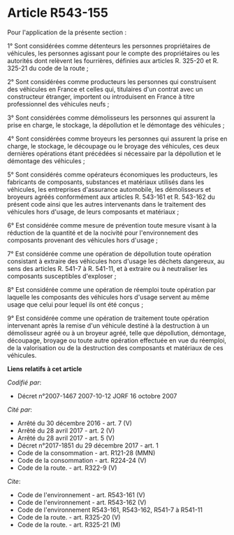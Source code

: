 # Article R543-155

Pour l'application de la présente section  :

1° Sont considérées comme détenteurs les personnes propriétaires de véhicules, les personnes agissant pour le compte des
propriétaires ou les autorités dont relèvent les fourrières, définies aux articles R. 325-20 et R. 325-21 du code de la
route ;

2° Sont considérées comme producteurs les personnes qui construisent des véhicules en France et celles qui, titulaires d'un
contrat avec un constructeur étranger, importent ou introduisent en France à titre professionnel des véhicules neufs ;

3° Sont considérées comme démolisseurs les personnes qui assurent la prise en charge, le stockage, la dépollution et le
démontage des véhicules ;

4° Sont considérées comme broyeurs les personnes qui assurent la prise en charge, le stockage, le découpage ou le broyage des
véhicules, ces deux dernières opérations étant précédées si nécessaire par la dépollution et le démontage des véhicules ;

5° Sont considérés comme opérateurs économiques les producteurs, les fabricants de composants, substances et matériaux
utilisés dans les véhicules, les entreprises d'assurance automobile, les démolisseurs et broyeurs agréés conformément aux
articles R. 543-161 et R. 543-162 du présent code ainsi que les autres intervenants dans le traitement des véhicules hors
d'usage, de leurs composants et matériaux ;

6° Est considérée comme mesure de prévention toute mesure visant à la réduction de la quantité et de la nocivité pour
l'environnement des composants provenant des véhicules hors d'usage ;

7° Est considérée comme une opération de dépollution toute opération consistant à extraire des véhicules hors d'usage les
déchets dangereux, au sens des articles R. 541-7 à R. 541-11, et à extraire ou à neutraliser les composants susceptibles
d'exploser ;

8° Est considérée comme une opération de réemploi toute opération par laquelle les composants des véhicules hors d'usage
servent au même usage que celui pour lequel ils ont été conçus ;

9° Est considérée comme une opération de traitement toute opération intervenant après la remise d'un véhicule destiné à la
destruction à un démolisseur agréé ou à un broyeur agréé, telle que dépollution, démontage, découpage, broyage ou toute autre
opération effectuée en vue du réemploi, de la valorisation ou de la destruction des composants et matériaux de ces véhicules.

**Liens relatifs à cet article**

_Codifié par_:

  - Décret n°2007-1467 2007-10-12 JORF 16 octobre 2007

_Cité par_:

  - Arrêté du 30 décembre 2016 - art. 7 (V)
  - Arrêté du 28 avril 2017 - art. 2 (V)
  - Arrêté du 28 avril 2017 - art. 5 (V)
  - Décret n°2017-1851 du 29 décembre 2017 - art. 1
  - Code de la consommation - art. R121-28 (MMN)
  - Code de la consommation - art. R224-24 (V)
  - Code de la route. - art. R322-9 (V)

_Cite_:

  - Code de l'environnement - art. R543-161 (V)
  - Code de l'environnement - art. R543-162 (V)
  - Code de l'environnement R543-161, R543-162, R541-7 à R541-11
  - Code de la route. - art. R325-20 (V)
  - Code de la route. - art. R325-21 (M)
